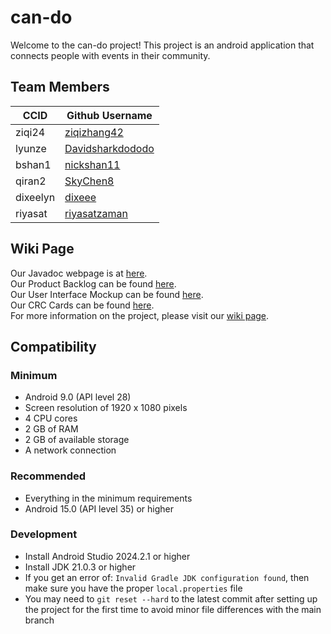 # can-do
Welcome to the can-do project! This project is an android application that connects people with events in their community.

## Team Members
| CCID     | Github Username                                         |
|----------|---------------------------------------------------------|
| ziqi24   | [ziqizhang42](https://github.com/ziqizhang42)           |
| lyunze   | [Davidsharkdododo](https://github.com/Davidsharkdododo) |
| bshan1   | [nickshan11](https://github.com/nickshan11)             |
| qiran2   | [SkyChen8](https://github.com/SkyChen8)                 |
| dixeelyn | [dixeee](https://github.com/dixeee)                     |
| riyasat  | [riyasatzaman](https://github.com/riyasatzaman)         |

## Wiki Page
Our Javadoc webpage is at [here](https://cmput301f24-bugoff.github.io/can-do/). \
Our Product Backlog can be found [here](https://github.com/orgs/cmput301f24-bugoff/projects/1). \
Our User Interface Mockup can be found [here](https://github.com/cmput301f24-bugoff/can-do/wiki/User-Interface-Mockups). \
Our CRC Cards can be found [here](https://github.com/cmput301f24-bugoff/can-do/wiki/CRC-Cards). \
For more information on the project, please visit our [wiki page](https://github.com/cmput301f24-bugoff/can-do/wiki).

## Compatibility
### Minimum
- Android 9.0 (API level 28)
- Screen resolution of 1920 x 1080 pixels
- 4 CPU cores
- 2 GB of RAM
- 2 GB of available storage
- A network connection
### Recommended
- Everything in the minimum requirements
- Android 15.0 (API level 35) or higher
### Development
- Install Android Studio 2024.2.1 or higher
- Install JDK 21.0.3 or higher
- If you get an error of: `Invalid Gradle JDK configuration found`, then make sure you have the proper `local.properties` file
- You may need to `git reset --hard` to the latest commit after setting up the project for the first time to avoid minor file differences with the main branch
